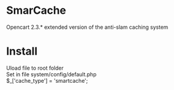 # SmarCache
Opencart 2.3.* extended version of the anti-slam caching system

# Install
Uload file to root folder\
Set in file system/config/default.php\
$_['cache_type'] = 'smartcache';
